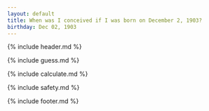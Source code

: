 ```yaml
---
layout: default
title: When was I conceived if I was born on December 2, 1903?
birthday: Dec 02, 1903
---
```


{% include header.md %}

{% include guess.md %}

{% include calculate.md %}

{% include safety.md %}

{% include footer.md %}



